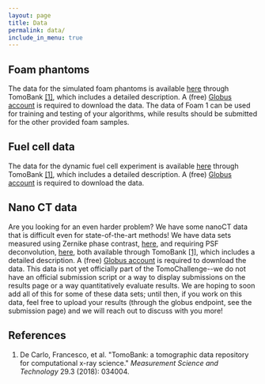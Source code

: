 ```yaml
---
layout: page
title: Data
permalink: data/
include_in_menu: true
---
```


## Foam phantoms

The data for the simulated foam phantoms is available [here](https://tomobank.readthedocs.io/en/latest/source/phantom/docs.phantom.foams.html#challenge) through TomoBank [[1]](#note1), which includes a detailed description. A (free) [Globus account](https://www.globus.org/) is required to download the data. The data of Foam 1 can be used for training and testing of your algorithms, while results should be submitted for the other provided foam samples.

## Fuel cell data

The data for the dynamic fuel cell experiment is available [here](https://tomobank.readthedocs.io/en/latest/source/data/docs.data.dynamic.html#fuel-cell-data) through TomoBank [[1]](#note1), which includes a detailed description. A (free) [Globus account](https://www.globus.org/) is required to download the data.

## Nano CT data

Are you looking for an even harder problem? We have some nanoCT data that is difficult even for state-of-the-art methods! We have data sets measured using Zernike phase contrast, [here](https://tomobank.readthedocs.io/en/latest/source/data/docs.data.nano.html#zernike), and requiring PSF deconvolution, [here](https://tomobank.readthedocs.io/en/latest/source/data/docs.data.nano.html#psf), both available through TomoBank [[1]](#note1), which includes a detailed description. A (free) [Globus account](https://www.globus.org/) is required to download the data. This data is not yet officially part of the TomoChallenge--we do not have an official submission script or a way to display submissions on the results page or a way quantitatively evaluate results. We are hoping to soon add all of this for some of these data sets; until then, if you work on this data, feel free to upload your results (through the globus endpoint, see the submission page) and we will reach out to discuss with you more!

## References

1. <a name="note1"></a> De Carlo, Francesco, et al. "TomoBank: a tomographic data repository for computational x-ray science." *Measurement Science and Technology* 29.3 (2018): 034004.
